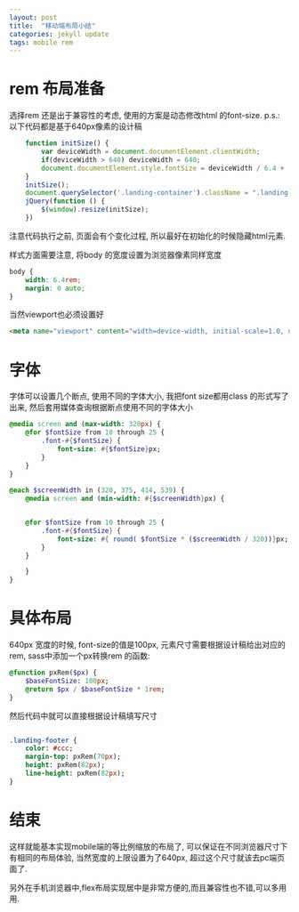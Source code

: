 ```yaml
---
layout: post
title:  "移动端布局小结"
categories: jekyll update
tags: mobile rem
---
```



# rem 布局准备
选择rem 还是出于兼容性的考虑, 使用的方案是动态修改html 的font-size.
p.s.: 以下代码都是基于640px像素的设计稿

```javascript
	function initSize() {
		var deviceWidth = document.documentElement.clientWidth;
		if(deviceWidth > 640) deviceWidth = 640;
		document.documentElement.style.fontSize = deviceWidth / 6.4 + 'px';
	}
	initSize();
	document.querySelector('.landing-container').className = ".landing-container";  // delete hide class
	jQuery(function () {
		$(window).resize(initSize);
	})
```

注意代码执行之前, 页面会有个变化过程, 所以最好在初始化的时候隐藏html元素.

样式方面需要注意, 将body 的宽度设置为浏览器像素同样宽度

```css
body {
	width: 6.4rem;
	margin: 0 auto;
}
```

当然viewport也必须设置好

```html
<meta name="viewport" content="width=device-width, initial-scale=1.0, user-scalable=0, minimum-scale=1.0, maximum-scale=1.0">
```

# 字体
字体可以设置几个断点, 使用不同的字体大小, 我把font size都用class 的形式写了出来, 然后套用媒体查询根据断点使用不同的字体大小

```sass
@media screen and (max-width: 320px) {
	@for $fontSize from 10 through 25 {
		.font-#{$fontSize} {
			font-size: #{$fontSize}px;
		}
	}
}
	
@each $screenWidth in (320, 375, 414, 539) {
	@media screen and (min-width: #{$screenWidth}px) {


	@for $fontSize from 10 through 25 {
		.font-#{$fontSize} {
			font-size: #{ round( $fontSize * ($screenWidth / 320))}px;
		}
	}

	}
}

```

# 具体布局

640px 宽度的时候, font-size的值是100px, 元素尺寸需要根据设计稿给出对应的rem, sass中添加一个px转换rem 的函数:

```sass
@function pxRem($px) {
	$baseFontSize: 100px;
	@return $px / $baseFontSize * 1rem;
}
```

然后代码中就可以直接根据设计稿填写尺寸

```sass

.landing-footer {
	color: #ccc;
	margin-top: pxRem(70px);
	height: pxRem(82px);
	line-height: pxRem(82px);
}

```


# 结束

这样就能基本实现mobile端的等比例缩放的布局了, 可以保证在不同浏览器尺寸下有相同的布局体验,
当然宽度的上限设置为了640px, 超过这个尺寸就该去pc端页面了.

另外在手机浏览器中,flex布局实现居中是非常方便的,而且兼容性也不错,可以多用用.
